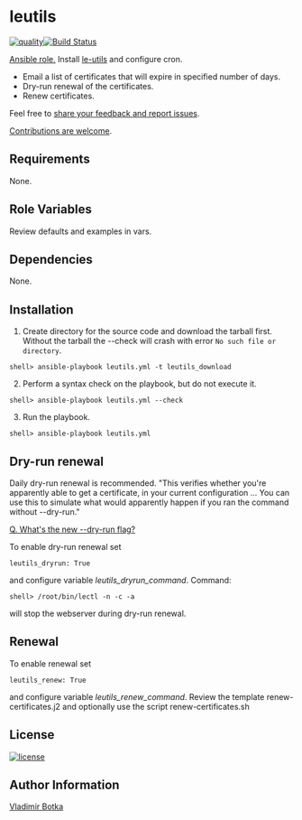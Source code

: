 # leutils

[![quality](https://img.shields.io/ansible/quality/27910)](https://galaxy.ansible.com/vbotka/leutils)[![Build Status](https://travis-ci.org/vbotka/ansible-leutils.svg?branch=master)](https://travis-ci.org/vbotka/ansible-leutils)

[Ansible role.](https://galaxy.ansible.com/vbotka/leutils/) Install [le-utils](https://github.com/vbotka/le-utils) and configure cron.

- Email a list of certificates that will expire in specified number of days.
- Dry-run renewal of the certificates.
- Renew certificates.

Feel free to [share your feedback and report issues](https://github.com/vbotka/ansible-leutils/issues).

[Contributions are welcome](https://github.com/firstcontributions/first-contributions).


## Requirements

None.


## Role Variables

Review defaults and examples in vars.


## Dependencies

None.


## Installation

1) Create directory for the source code and download the tarball first. Without the tarball the --check will crash with error `No such file or directory`.

```
shell> ansible-playbook leutils.yml -t leutils_download
```

2) Perform a syntax check on the playbook, but do not execute it.

```
shell> ansible-playbook leutils.yml --check
```

3) Run the playbook.

```
shell> ansible-playbook leutils.yml
```


## Dry-run renewal

Daily dry-run renewal is recommended. "This verifies whether you're
apparently able to get a certificate, in your current configuration
... You can use this to simulate what would apparently happen if you
ran the command without --dry-run."

[Q. What's the new --dry-run flag?](https://community.letsencrypt.org/t/help-us-test-renewal-with-letsencrypt-renew/10562)

To enable dry-run renewal set

```
leutils_dryrun: True
```

and configure variable *leutils_dryrun_command*. Command:

```
shell> /root/bin/lectl -n -c -a
```

will stop the webserver during dry-run renewal.


## Renewal

To enable renewal set

```
leutils_renew: True
```

and configure variable *leutils_renew_command*. Review the template
renew-certificates.j2 and optionally use the script
renew-certificates.sh


## License

[![license](https://img.shields.io/badge/license-BSD-red.svg)](https://www.freebsd.org/doc/en/articles/bsdl-gpl/article.html)


## Author Information

[Vladimir Botka](https://botka.link)
